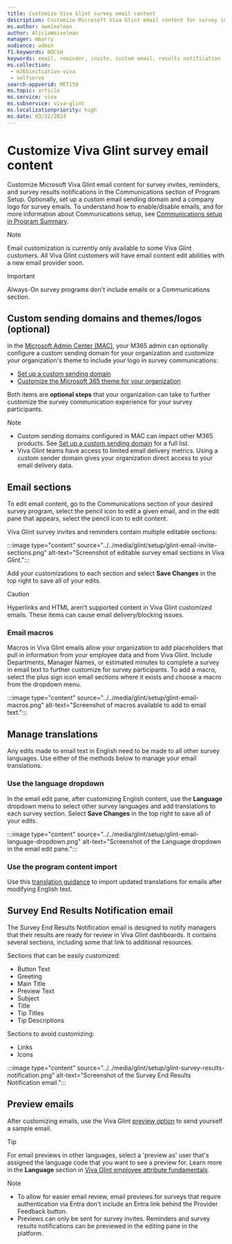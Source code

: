 ```yaml
---
title: Customize Viva Glint survey email content
description: Customize Microsoft Viva Glint email content for survey invites, reminders, and survey results notifications in the Communications section of Program Setup.
ms.author: aweixelman
author: AliciaWeixelman
manager: mbarry
audience: admin
f1.keywords: NOCSH
keywords: email, reminder, invite, custom email, results notification
ms.collection: 
 - m365initiative-viva
 - selfserve
search-appverid: MET150
ms.topic: article
ms.service: viva
ms.subservice: viva-glint
ms.localizationpriority: high
ms.date: 03/22/2024
---
```


# Customize Viva Glint survey email content

Customize Microsoft Viva Glint email content for survey invites, reminders, and survey results notifications
in the Communications section of Program Setup. Optionally, set up a custom email sending domain and a
company logo for survey emails. To understand how to enable/disable emails, and for more information about Communications setup,
see [Communications setup in Program Summary](program-summary-communications.md).

> [!NOTE]
> Email customization is currently only available to some Viva Glint customers. All Viva Glint customers will have email content edit abilities with a new email provider soon.

> [!IMPORTANT]
> Always-On survey programs don't include emails or a Communications section.

## Custom sending domains and themes/logos (optional)

In the [Microsoft Admin Center (MAC)](https://go.microsoft.com/fwlink/?linkid=2264234), your M365 admin can
optionally configure a custom sending domain for your organization and customize your organization's theme
to include your logo in survey communications:

- [Set up a custom sending domain](/microsoft-365/admin/email/select-domain-to-use-for-email-from-microsoft-365-products)
- [Customize the Microsoft 365 theme for your organization](/microsoft-365/admin/setup/customize-your-organization-theme)

Both items are **optional steps** that your organization can take to further customize the survey
communication experience for your survey participants.

> [!NOTE]
> - Custom sending domains configured in MAC can impact other M365 products. See [Set up a custom sending domain](/microsoft-365/admin/email/select-domain-to-use-for-email-from-microsoft-365-products) for a full list.
> - Viva Glint teams have access to limited email delivery metrics. Using a custom sender domain gives your organization direct access to your email delivery data.

## Email sections

To edit email content, go to the Communications section of your desired survey program, select the pencil
icon to edit a given email, and in the edit pane that appears, select the pencil icon to edit content.

Viva Glint survey invites and reminders contain multiple editable sections:

:::image type="content" source="../../media/glint/setup/glint-email-invite-sections.png" alt-text="Screenshot of editable survey email sections in Viva Glint.":::

Add your customizations to each section and select **Save Changes** in the top right to save all of your
edits.

> [!CAUTION]
> Hyperlinks and HTML aren't supported content in Viva Glint customized emails. These items can cause email delivery/blocking issues.

### Email macros

Macros in Viva Glint emails allow your organization to add placeholders that pull in information from your
employee data and from Viva Glint. Include Departments, Manager Names, or estimated minutes to complete a
survey in email text to further customize for survey participants. To add a macro, select the plus sign icon
email sections where it exists and choose a macro from the dropdown menu.

:::image type="content" source="../../media/glint/setup/glint-email-macros.png" alt-text="Screenshot of macros available to add to email text.":::

## Manage translations

Any edits made to email text in English need to be made to all other survey languages. Use either of the
methods below to manage your email translations.

### Use the language dropdown

In the email edit pane, after customizing English content, use the **Language** dropdown menu to select
other survey languages and add translations to each survey section. Select **Save Changes** in the top right
to save all of your edits.

:::image type="content" source="../../media/glint/setup/glint-email-language-dropdown.png" alt-text="Screenshot of the Language dropdown in the email edit pane.":::

### Use the program content import

Use this [translation guidance](language-translations.md) to import updated translations for emails after
modifying English text. 

## Survey End Results Notification email

The Survey End Results Notification email is designed to notify managers that their results are ready for
review in Viva Glint dashboards. It contains several sections, including some that link to additional
resources. 

Sections that can be easily customized: 

- Button Text
- Greeting
- Main Title
- Preview Text
- Subject
- Title
- Tip Titles
- Tip Descriptions

Sections to avoid customizing:

- Links
- Icons

:::image type="content" source="../../media/glint/setup/glint-survey-results-notification.png" alt-text="Screenshot of the Survey End Results Notification email.":::

## Preview emails

After customizing emails, use the Viva Glint [preview option](preview-manage-enable-engage-programs.md) to
send yourself a sample email.

> [!TIP]
> For email previews in other languages, select a 'preview as' user that's assigned the language code that you want to see a preview for. Learn more in the **Language** section in [Viva Glint employee attribute fundamentals](attribute-fundamentals.md).

> [!NOTE]
> - To allow for easier email review, email previews for surveys that require authentication via Entra don't include an Entra link behind the Provider Feedback button.
> - Previews can only be sent for survey invites. Reminders and survey results notifications can be previewed in the editing pane in the platform.
